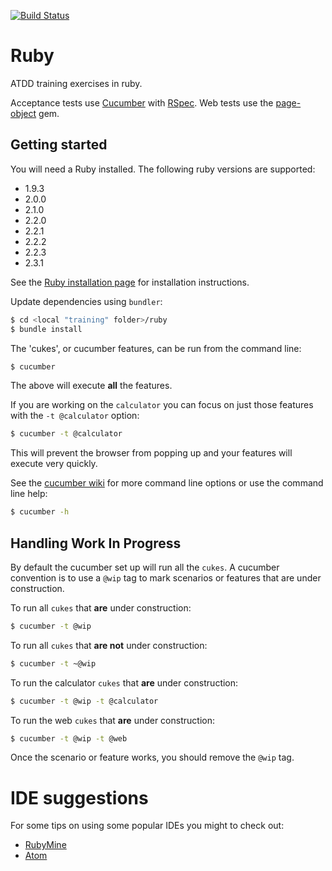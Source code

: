 ﻿[![Build Status](https://travis-ci.org/dwhelan/atdd_training.png?branch=master)](https://travis-ci.org/dwhelan/atdd_training)

# Ruby
ATDD training exercises in ruby.

Acceptance tests use [Cucumber](https://cucumber.io/) with
[RSpec](http://rspec.info/). Web tests use the [page-object](https://github.com/cheezy/page-object) gem.

## Getting started
You will need a Ruby installed. The following ruby versions are supported:
  - 1.9.3
  - 2.0.0
  - 2.1.0
  - 2.2.0  
  - 2.2.1
  - 2.2.2
  - 2.2.3
  - 2.3.1

See the [Ruby installation page](https://www.ruby-lang.org/en/documentation/installation/) for installation instructions.

Update dependencies using `bundler`:

```sh
$ cd <local "training" folder>/ruby
$ bundle install
```

The 'cukes', or cucumber features, can be run from the command line:

```sh
$ cucumber
```
The above will execute **all** the features.

If you are working on the `calculator` you can focus on
just those features with the `-t @calculator` option:

```sh
$ cucumber -t @calculator
```

This will prevent the browser from popping up and your features will
execute very quickly.

See the [cucumber wiki](https://github.com/cucumber/cucumber/wiki/Running-Features)
for more command line options or use the command line help:

```sh
$ cucumber -h
```
## Handling Work In Progress
By default the cucumber set up will run all the `cukes`.
A cucumber convention is to use a `@wip` tag to mark scenarios or features that are under construction.

To run all `cukes` that **are** under construction:
```sh
$ cucumber -t @wip
```

To run all `cukes` that **are not** under construction:
```sh
$ cucumber -t ~@wip
```

To run the calculator `cukes` that **are** under construction:
```sh
$ cucumber -t @wip -t @calculator
```

To run the web `cukes` that **are** under construction:
```sh
$ cucumber -t @wip -t @web
```

Once the scenario or feature works, you should remove the `@wip` tag.

# IDE suggestions
For some tips on using some popular IDEs you might to check out:
* [RubyMine](RubyMine.md)
* [Atom](Atom.md)

